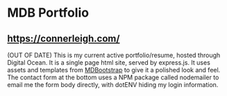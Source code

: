 # MDB Portfolio

## https://connerleigh.com/

(OUT OF DATE)
This is my current active portfolio/resume, hosted through Digital Ocean. It is a single page html site, served by express.js. It uses assets and templates from <a href="https://mdbootstrap.com/">MDBootstrap</a> to give it a polished look and feel. The contact form at the bottom uses a NPM package called nodemailer to email me the form body directly, with dotENV hiding my login information.
